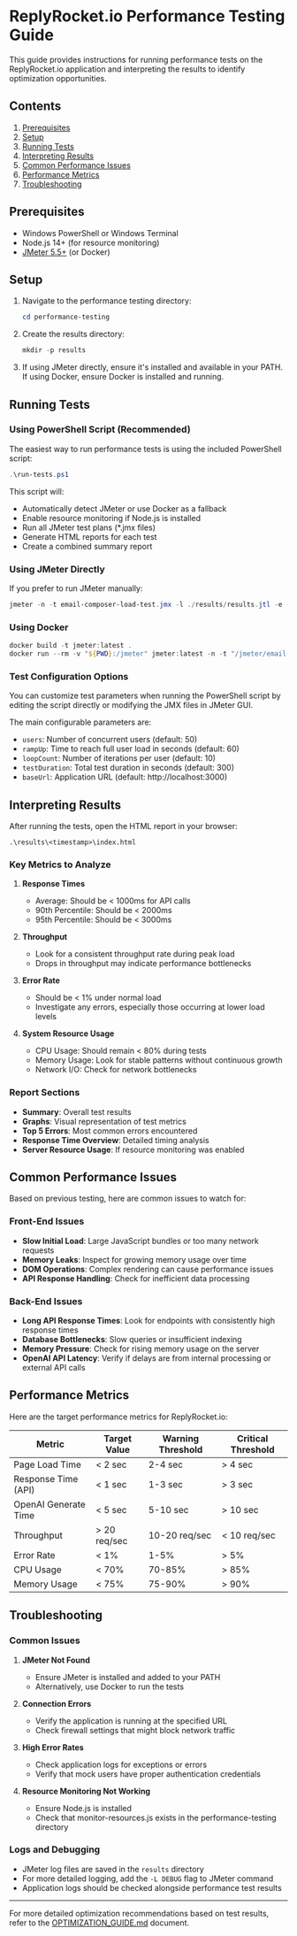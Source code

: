 # ReplyRocket.io Performance Testing Guide

This guide provides instructions for running performance tests on the ReplyRocket.io application and interpreting the results to identify optimization opportunities.

## Contents

1. [Prerequisites](#prerequisites)
2. [Setup](#setup)
3. [Running Tests](#running-tests)
4. [Interpreting Results](#interpreting-results)
5. [Common Performance Issues](#common-performance-issues)
6. [Performance Metrics](#performance-metrics)
7. [Troubleshooting](#troubleshooting)

## Prerequisites

- Windows PowerShell or Windows Terminal
- Node.js 14+ (for resource monitoring)
- [JMeter 5.5+](https://jmeter.apache.org/download_jmeter.cgi) (or Docker)

## Setup

1. Navigate to the performance testing directory:
   ```powershell
   cd performance-testing
   ```

2. Create the results directory:
   ```powershell
   mkdir -p results
   ```

3. If using JMeter directly, ensure it's installed and available in your PATH. If using Docker, ensure Docker is installed and running.

## Running Tests

### Using PowerShell Script (Recommended)

The easiest way to run performance tests is using the included PowerShell script:

```powershell
.\run-tests.ps1
```

This script will:
- Automatically detect JMeter or use Docker as a fallback
- Enable resource monitoring if Node.js is installed
- Run all JMeter test plans (*.jmx files)
- Generate HTML reports for each test
- Create a combined summary report

### Using JMeter Directly

If you prefer to run JMeter manually:

```powershell
jmeter -n -t email-composer-load-test.jmx -l ./results/results.jtl -e -o ./results/report
```

### Using Docker

```powershell
docker build -t jmeter:latest .
docker run --rm -v "${PWD}:/jmeter" jmeter:latest -n -t "/jmeter/email-composer-load-test.jmx" -l "/jmeter/results/results.jtl" -e -o "/jmeter/results/report"
```

### Test Configuration Options

You can customize test parameters when running the PowerShell script by editing the script directly or modifying the JMX files in JMeter GUI.

The main configurable parameters are:
- `users`: Number of concurrent users (default: 50)
- `rampUp`: Time to reach full user load in seconds (default: 60)
- `loopCount`: Number of iterations per user (default: 10)
- `testDuration`: Total test duration in seconds (default: 300)
- `baseUrl`: Application URL (default: http://localhost:3000)

## Interpreting Results

After running the tests, open the HTML report in your browser:

```
.\results\<timestamp>\index.html
```

### Key Metrics to Analyze

1. **Response Times**
   - Average: Should be < 1000ms for API calls
   - 90th Percentile: Should be < 2000ms
   - 95th Percentile: Should be < 3000ms

2. **Throughput**
   - Look for a consistent throughput rate during peak load
   - Drops in throughput may indicate performance bottlenecks

3. **Error Rate**
   - Should be < 1% under normal load
   - Investigate any errors, especially those occurring at lower load levels

4. **System Resource Usage**
   - CPU Usage: Should remain < 80% during tests
   - Memory Usage: Look for stable patterns without continuous growth
   - Network I/O: Check for network bottlenecks

### Report Sections

- **Summary**: Overall test results
- **Graphs**: Visual representation of test metrics
- **Top 5 Errors**: Most common errors encountered
- **Response Time Overview**: Detailed timing analysis
- **Server Resource Usage**: If resource monitoring was enabled

## Common Performance Issues

Based on previous testing, here are common issues to watch for:

### Front-End Issues

- **Slow Initial Load**: Large JavaScript bundles or too many network requests
- **Memory Leaks**: Inspect for growing memory usage over time
- **DOM Operations**: Complex rendering can cause performance issues
- **API Response Handling**: Check for inefficient data processing

### Back-End Issues

- **Long API Response Times**: Look for endpoints with consistently high response times
- **Database Bottlenecks**: Slow queries or insufficient indexing
- **Memory Pressure**: Check for rising memory usage on the server
- **OpenAI API Latency**: Verify if delays are from internal processing or external API calls

## Performance Metrics

Here are the target performance metrics for ReplyRocket.io:

| Metric | Target Value | Warning Threshold | Critical Threshold |
|--------|--------------|-------------------|-------------------|
| Page Load Time | < 2 sec | 2-4 sec | > 4 sec |
| Response Time (API) | < 1 sec | 1-3 sec | > 3 sec |
| OpenAI Generate Time | < 5 sec | 5-10 sec | > 10 sec |
| Throughput | > 20 req/sec | 10-20 req/sec | < 10 req/sec |
| Error Rate | < 1% | 1-5% | > 5% |
| CPU Usage | < 70% | 70-85% | > 85% |
| Memory Usage | < 75% | 75-90% | > 90% |

## Troubleshooting

### Common Issues

1. **JMeter Not Found**
   - Ensure JMeter is installed and added to your PATH
   - Alternatively, use Docker to run the tests

2. **Connection Errors**
   - Verify the application is running at the specified URL
   - Check firewall settings that might block network traffic

3. **High Error Rates**
   - Check application logs for exceptions or errors
   - Verify that mock users have proper authentication credentials

4. **Resource Monitoring Not Working**
   - Ensure Node.js is installed
   - Check that monitor-resources.js exists in the performance-testing directory

### Logs and Debugging

- JMeter log files are saved in the `results` directory
- For more detailed logging, add the `-L DEBUG` flag to JMeter command
- Application logs should be checked alongside performance test results

---

For more detailed optimization recommendations based on test results, refer to the [OPTIMIZATION_GUIDE.md](./OPTIMIZATION_GUIDE.md) document. 